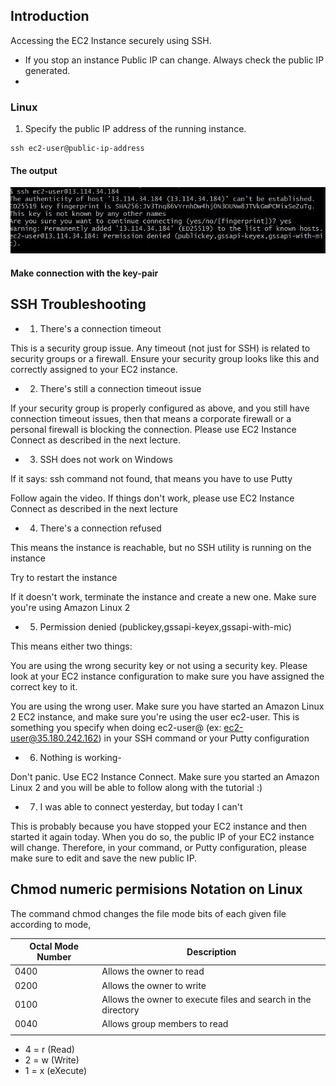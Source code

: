 ## Introduction
Accessing the EC2 Instance securely using SSH.
- If you stop an instance Public IP can change. Always check the public IP generated.
- 
### Linux

1. Specify the public IP address of the running instance.
```
ssh ec2-user@public-ip-address

```
#### The output
![](images/no-access-to-public-keypair.jpg)

#### Make connection with the key-pair


## SSH Troubleshooting


- 1) There's a connection timeout

This is a security group issue. Any timeout (not just for SSH) is related to security groups or a firewall. Ensure your security group looks like this and correctly assigned to your EC2 instance.


- 2) There's still a connection timeout issue

If your security group is properly configured as above, and you still have connection timeout issues, then that means a corporate firewall or a personal firewall is blocking the connection. Please use EC2 Instance Connect as described in the next lecture.



- 3) SSH does not work on Windows

If it says: ssh command not found, that means you have to use Putty

Follow again the video. If things don't work, please use EC2 Instance Connect as described in the next lecture



- 4) There's a connection refused

This means the instance is reachable, but no SSH utility is running on the instance

Try to restart the instance

If it doesn't work, terminate the instance and create a new one. Make sure you're using Amazon Linux 2



- 5) Permission denied (publickey,gssapi-keyex,gssapi-with-mic)

This means either two things:

You are using the wrong security key or not using a security key. Please look at your EC2 instance configuration to make sure you have assigned the correct key to it.

You are using the wrong user. Make sure you have started an Amazon Linux 2 EC2 instance, and make sure you're using the user ec2-user. This is something you specify when doing ec2-user@<public-ip> (ex: ec2-user@35.180.242.162) in your SSH command or your Putty configuration



- 6) Nothing is working- 

Don't panic. Use EC2 Instance Connect. Make sure you started an Amazon Linux 2 and you will be able to follow along with the tutorial :)



- 7) I was able to connect yesterday, but today I can't

This is probably because you have stopped your EC2 instance and then started it again today. When you do so, the public IP of your EC2 instance will change. Therefore, in your command, or Putty configuration, please make sure to edit and save the new public IP.


## Chmod numeric permisions Notation on Linux
The command chmod changes the file mode bits of each given file according to mode, 

| Octal Mode Number | Description
| ----------------- |-------------------------
| 0400              | Allows the owner to read
| 0200              | Allows the owner to write
| 0100              | Allows the owner to execute files and search in the directory
| 0040              | Allows group members to read
|                   |

- 4 = r (Read)
- 2 = w (Write)
- 1 = x (eXecute)
